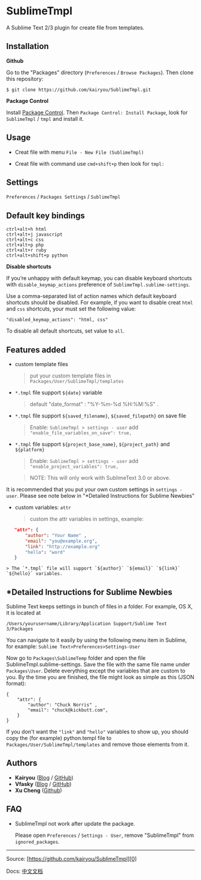 SublimeTmpl
===========

A Sublime Text 2/3 plugin for create file from templates.

Installation
------------

**Github**

Go to the "Packages" directory (`Preferences` / `Browse Packages`). Then clone this repository:

    $ git clone https://github.com/kairyou/SublimeTmpl.git

**Package Control**

Install [Package Control][1]. Then `Package Control: Install Package`, look for `SublimeTmpl` / `tmpl` and install it.

Usage
-----

- Creat file with menu
   `File - New File (SublimeTmpl)`

- Creat file with command
   use `cmd+shift+p` then look for `tmpl:`

Settings
--------

`Preferences` / `Packages Settings` / `SublimeTmpl`





Default key bindings
--------------------

    ctrl+alt+h html
    ctrl+alt+j javascript
    ctrl+alt+c css
    ctrl+alt+p php
    ctrl+alt+r ruby
    ctrl+alt+shift+p python

**Disable shortcuts**

If you’re unhappy with default keymap, you can disable keyboard shortcuts with `disable_keymap_actions` preference of `SublimeTmpl.sublime-settings`.

Use a comma-separated list of action names which default keyboard shortcuts should be disabled. For example, if you want to disable creat `html` and `css` shortcuts, your must set the following value:

    "disabled_keymap_actions": "html, css"

To disable all default shortcuts, set value to `all`.


## Features added

- custom template files

    > put your custom template files in `Packages/User/SublimeTmpl/templates`  

- `*.tmpl` file support `${date}` variable

    > default "date_format" : "%Y-%m-%d %H:%M:%S" .

- `*.tmpl` file support `${saved_filename}`, `${saved_filepath}` on save file

    > Enable: `SublimeTmpl > settings - user` add `"enable_file_variables_on_save": true,`
    
- `*.tmpl` file support `${project_base_name}`, `${project_path}` and `${platform}`

    > Enable: `SublimeTmpl > settings - user` add `"enable_project_variables": true,`

    > NOTE: This will only work with SublimeText 3.0 or above.

It is recommended that you put your own custom settings in `settings - user`.  Please see note below in "*Detailed Instructions for Sublime Newbies"

- custom variables: `attr`

    > custom the attr variables in settings, example:
    > 
 ``` json
    "attr": {
        "author": "Your Name" ,
        "email": "you@example.org",
        "link": "http://example.org"
        "hello": "word"
    }
``` 

    > The `*.tmpl` file will support `${author}` `${email}` `${link}` `${hello}` variables.

*Detailed Instructions for Sublime Newbies
-----------------------------------------

Sublime Text keeps settings in bunch of files in a folder. For example, OS X, it is located at

```/Users/yourusername/Library/Application Support/Sublime Text 3/Packages```

You can navigate to it easily by using the following menu item in Sublime, for example: `Sublime Text>Preferences>Settings-User`

Now go to `Packages\SublimeTemp` folder and open the file SublimeTmpl.sublime-settings.  Save the file with the same file name under `Packages\User`. Delete everything except the variables that are custom to you. By the time you are finished, the file might look as simple as this (JSON format):
```
{
    "attr": {
        "author": "Chuck Norris" ,
        "email": "chuck@kickbutt.com",
    }
}
```

If you don't want the  `"link"` and `"hello"` variables to show up, you should copy the (for example) python.templ file to `Packages/User/SublimeTmpl/templates` and remove those elements from it.  


Authors
-------
* **Kairyou** ([Blog](http://www.fantxi.com/blog/) / [GitHub](https://github.com/kairyou))
* **Vfasky** ([Blog](http://vfasky.com) / [GitHub](https://github.com/vfasky))
* **Xu Cheng** ([Github](https://github.com/xu-cheng))

FAQ
---
- SublimeTmpl not work after update the package.

    Please open `Preferences` / `Settings - User`, remove "SublimeTmpl" from `ignored_packages`.

--------------------
Source: [https://github.com/kairyou/SublimeTmpl][0]

Docs: [中文文档](http://www.fantxi.com/blog/archives/sublime-template-engine-sublimetmpl/)


[0]: https://github.com/kairyou/SublimeTmpl
[1]: http://wbond.net/sublime_packages/package_control
